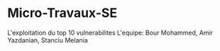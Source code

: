 # Micro-Travaux-SE
L'exploitation du top 10 vulnerabilites 
L'equipe: Bour Mohammed, Amir Yazdanian, Stanciu Melania
